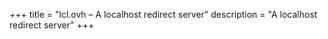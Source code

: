 +++
title = "lcl.ovh – A localhost redirect server"
description = "A localhost redirect server"
+++

